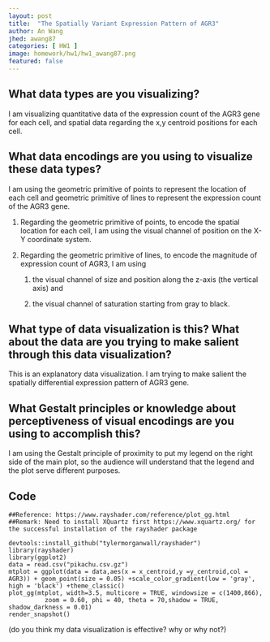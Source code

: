 ```yaml
---
layout: post
title:  "The Spatially Variant Expression Pattern of AGR3"
author: An Wang
jhed: awang87
categories: [ HW1 ]
image: homework/hw1/hw1_awang87.png
featured: false
---
```


## What data types are you visualizing?

I am visualizing quantitative data of the expression count of the AGR3 gene for each cell, and spatial data regarding the x,y centroid positions for each cell.

## What data encodings are you using to visualize these data types?

I am using the geometric primitive of points to represent the location of each cell and geometric primitive of lines to represent the expression count of the AGR3 gene. 

1. Regarding the geometric primitive of points, to encode the spatial location for each cell, I am using the visual channel of position on the X-Y coordinate system.

2. Regarding the geometric primitive of lines, to encode the magnitude of expression count of AGR3, I am using 
   
   1. the visual channel of size and position along the z-axis (the vertical axis) and 
   
   2. the visual channel of saturation starting from gray to black.

## What type of data visualization is this? What about the data are you trying to make salient through this data visualization?

This is an explanatory data visualization. I am trying to make salient the spatially differential expression pattern of AGR3 gene.

## What Gestalt principles or knowledge about perceptiveness of visual encodings are you using to accomplish this?

I am using the Gestalt principle of proximity to put my legend on the right side of the main plot, so the audience will understand that the legend and the plot serve different purposes.

## Code

```{r}
##Reference: https://www.rayshader.com/reference/plot_gg.html 
##Remark: Need to install XQuartz first https://www.xquartz.org/ for the successful installation of the rayshader package

devtools::install_github("tylermorganwall/rayshader")
library(rayshader)
library(ggplot2)
data = read.csv("pikachu.csv.gz")
mtplot = ggplot(data = data,aes(x = x_centroid,y =y_centroid,col = AGR3)) + geom_point(size = 0.05) +scale_color_gradient(low = 'gray', high = 'black') +theme_classic()
plot_gg(mtplot, width=3.5, multicore = TRUE, windowsize = c(1400,866),
          zoom = 0.60, phi = 40, theta = 70,shadow = TRUE, shadow_darkness = 0.01)
render_snapshot()
```

(do you think my data visualization is effective? why or why not?)
